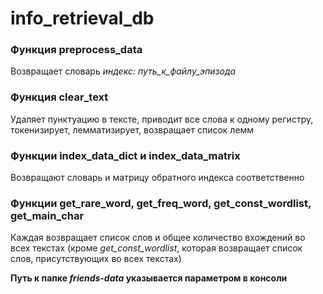 # info_retrieval_db

### Функция preprocess_data
Возвращает словарь _индекс: путь_к_файлу_эпизода_

### Функция clear_text 
Удаляет пунктуацию в тексте, приводит все слова к одному регистру, токенизирует, лемматизирует, возвращает список лемм

### Функции index_data_dict и index_data_matrix
Возвращают словарь и матрицу обратного индекса соответственно

### Функции get_rare_word, get_freq_word, get_const_wordlist, get_main_char
Каждая возвращает список слов и общее количество вхождений во всех текстах (кроме _get_const_wordlist_, которая возвращает список слов, присутствующих во всех текстах)

**Путь к папке _friends-data_ указывается параметром в консоли**
